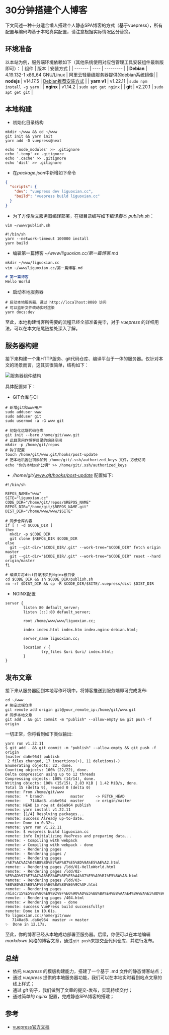 # 30分钟搭建个人博客

下文简述一种十分适合懒人搭建个人静态SPA博客的方式（基于vuepress），所有配置与编码均基于本站真实配置，请注意根据实际情况区分替换。

## 环境准备
以本站为例，服务端环境依赖如下（其他系统使用对应包管理工具安装组件最新版即可）：
|  组件   | 版本  | 安装方式 |
|  -------  | ----  | --------- |
| **Debian**  | 4.19.132-1 x86_64 GNU/Linux | 阿里云轻量级服务器提供的debian系统镜像|
| **nodejs**  | v14.17.5 | [Debian推荐安装方式](https://joshtronic.com/2020/04/21/how-to-install-nodejs-14-on-debian-sid/) |
| **yarn v1**  | v1.22.11 | ```sudo npm install -g yarn``` |
| **nginx**  | v1.14.2 | ```sudo apt get nginx``` |
| **git**  | v2.20.1 | ```sudo apt get git``` |

## 本地构建
- 初始化目录结构
```shell
mkdir ~/www && cd ~/www
git init && yarn init
yarn add -D vuepress@next

echo 'node_modules' >> .gitignore
echo '.temp' >> .gitignore
echo '.cache' >> .gitignore
echo 'dist' >> .gitignore
```

- 在*package.json*中新增如下命令
```json
{
  "scripts": {
    "dev": "vuepress dev liguoxian.cc",
    "build": "vuepress build liguoxian.cc"
  }
}
```

- 为了方便后文服务器编译部署，在根目录编写如下编译脚本 *publish.sh*：
```shell
vim ~/www/publish.sh
```
```shell
#!/bin/sh
yarn --network-timeout 100000 install
yarn build
```

- 编辑第一篇博客 *~/www/liguoxian.cc/第一篇博客.md*
```shell
mkdir ~/www/liguoxian.cc 
vim ~/www/liguoxian.cc/第一篇博客.md
```
```markdown
# 第一篇博客
Hello World
```

- 启动本地服务器
```shell
# 启动本地服务器，通过 http://localhost:8080 访问
# 可以监听文件改动实时渲染
yarn docs:dev
```

至此，本地构建博客所需要的流程已经全部准备完毕，对于 *vuepress* 的详细用法，可以在本文结尾链接处深入了解。

## 服务器构建
接下来构建一个集HTTP服务、git代码仓库、编译平台于一体的服务器。仅针对本文的场景而言，这其实很简单，结构如下：

![服务器组件结构](/images/1.jpg)

具体配置如下：
- GIT仓库与CI
```shell
# 新增git和www用户
sudo adduser www
sudo adduser git
sudo usermod -a -G www git

# 初始化远端代码仓库
git init --bare /home/git/www.git
# 此目录用作博客目录的编译空间
mkdir -p /home/git/repos
# 钩子配置
touch /home/git/www.git/hooks/post-update
# 把本地机器公钥添加到 /home/git/.ssh/authorized_keys 文件，方便访问
echo "你的本地ssh公钥" >> /home/git/.ssh/authorized_keys
```

- */home/git/www.git/hooks/post-update* 配置如下:
```shell
#!/bin/sh

REPOS_NAME="www"
SITE="liguoxian.cc"
CODE_DIR="/home/git/repos/$REPOS_NAME"
REPOS_DIR="/home/git/$REPOS_NAME.git"
DIST_DIR="/home/www/www/$SITE"

# 同步仓库内容
if [ ! -d $CODE_DIR ]
then
  mkdir -p $CODE_DIR
  git clone $REPOS_DIR $CODE_DIR
else
  git --git-dir="$CODE_DIR/.git" --work-tree="$CODE_DIR" fetch origin master
  git --git-dir="$CODE_DIR/.git" --work-tree="$CODE_DIR" reset --hard origin/master
fi

# 编译并将dist目录拷贝到Nginx根目录
cd $CODE_DIR && sh $CODE_DIR/publish.sh
rm -rf $DIST_DIR && cp -R $CODE_DIR/$SITE/.vuepress/dist $DIST_DIR
```
- NGINX配置
```nginx
server {
        listen 80 default_server;
        listen [::]:80 default_server;

        root /home/www/www/liguoxian.cc;

        index index.html index.htm index.nginx-debian.html;

        server_name liguoxian.cc;

        location / {
                try_files $uri $uri/ index.html;
        }
}
```

## 发布文章
接下来从服务器回到本地写作环境中，将博客推送到服务端即可完成发布:
```shell
cd ~/www
# 绑定远端仓库
git remote add origin git@your_remote_ip:/home/git/www.git
# 同步本地文章
git add . && git commit -m "publish" --allow-empty && git push -f origin
```
一切正常，你将看到如下类似输出:
```shell
yarn run v1.22.11
$ git add . && git commit -m "publish" --allow-empty && git push -f origin
[master da6e964] publish
 2 files changed, 17 insertions(+), 11 deletions(-)
Enumerating objects: 22, done.
Counting objects: 100% (22/22), done.
Delta compression using up to 12 threads
Compressing objects: 100% (14/14), done.
Writing objects: 100% (15/15), 2.83 KiB | 1.42 MiB/s, done.
Total 15 (delta 9), reused 0 (delta 0)
remote: From /home/git/www
remote:  * branch            master     -> FETCH_HEAD
remote:    7140ad8..da6e964  master     -> origin/master
remote: HEAD is now at da6e964 publish
remote: yarn install v1.22.11
remote: [1/4] Resolving packages...
remote: success Already up-to-date.
remote: Done in 0.32s.
remote: yarn run v1.22.11
remote: $ vuepress build liguoxian.cc
remote: info Initializing VuePress and preparing data...
remote: - Compiling with webpack
remote: ✔ Compiling with webpack - done
remote: - Rendering pages
remote: - Rendering pages /
remote: - Rendering pages /%E7%AC%AC%E4%B8%80%E7%AF%87%E5%8D%9A%E5%AE%A2.html
remote: - Rendering pages /ldd/01-HelloWorld.html
remote: - Rendering pages /ldd/02-%E5%AD%97%E7%AC%A6%E8%AE%BE%E5%A4%87%E9%A9%B1%E5%8A%A8.html
remote: - Rendering pages /ldd/03-%E8%B0%83%E8%AF%95%E6%8A%80%E6%9C%AF.html
remote: - Rendering pages /misc/15%E5%88%86%E9%92%9F%E6%90%AD%E5%BB%BA%E4%B8%AA%E4%BA%BA%E5%8D%9A%E5%AE%A2.html
remote: - Rendering pages /404.html
remote: ✔ Rendering pages - done
remote: success VuePress build successfully!
remote: Done in 10.61s.
To liguoxian.cc:/home/git/www
   7140ad8..da6e964  master -> master
✨  Done in 12.17s.
```
至此，你的博客已经从本地成功部署至服务器。后续，你便可以在本地编辑 *markdown* 风格的博客文章，通过```git push```来提交至代码仓库，并进行发布。

## 总结
- 依托 *vuepress* 的模版构建能力，搭建了一个基于 .md 文件的静态博客站点； 
- 通过 *vuepress* 提供的本地服务器功能，我们可以在本地实时看到站点文章的线上样式；
- 通过 *git* 钩子，我们做到了文章的提交-发布，实现持续交付；
- 通过简单的 *nginx* 配置，完成静态SPA博客的搭建；

## 参考
- [vuepress官方文档](https://v2.vuepress.vuejs.org/zh/guide/)







